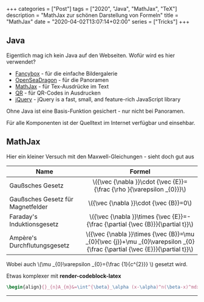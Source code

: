+++
categories  = ["Post"]
tags        = ["2020", "Java", "MathJax", "TeX"]
description = "MathJax zur schönen Darstellung von Formeln"
title       = "MathJax"
date        = "2020-04-02T13:07:14+02:00"
series      = ["Tricks"]
+++
## Java

Eigentlich mag ich kein Java auf den Webseiten. Wofür wird es hier verwendet?

<!--more-->
* [Fancybox][] - für die einfache Bildergalerie
* [OpenSeaDragon][] - für die Panoramen
* [MathJax][] - für Tex-Ausdrücke im Text
* [QR][] - für QR-Codes in Ausdrucken
* [jQuery][] - jQuery is a fast, small, and feature-rich JavaScript library

Ohne Java ist eine Basis-Funktion gesichert - nur nicht bei Panoramen.

Für alle Komponenten ist der Quelltext im Internet verfügbar und einsehbar.

## MathJax

Hier ein kleiner Versuch mit den Maxwell-Gleichungen - sieht doch gut aus

|Name|Formel|
|----|:----:|
|Gaußsches Gesetz| \\({\vec {\nabla }}\cdot {\vec {E}}={\frac {\rho }{\varepsilon _{0}}}\\) |
|Gaußsches Gesetz für Magnetfelder| \\({\vec {\nabla }}\cdot {\vec {B}}=0\\)|
|Faraday's Induktionsgesetz|\\({\vec {\nabla }}\times {\vec {E}}=-{\frac {\partial {\vec {B}}}{\partial t}}\\)|
|Ampère's Durchflutungsgesetz|\\({\vec {\nabla }}\times {\vec {B}}=\mu _{0}{\vec {j}}+\mu _{0}\varepsilon _{0}{\frac {\partial {\vec {E}}}{\partial t}}\\)|

Wobei auch  \\(\mu _{0}\varepsilon _{0}={\frac {1}{c^{2}}} \\) gesetzt wird.

Etwas komplexer mit **render-codeblock-latex**
````latex { class=w-50 }
\begin{align}{}_{n}A_{m}&=\int^{\beta}_\alpha (x-\alpha)^n(\beta-x)^mdx\\&=\frac{n}{m+1}\int^{\beta}_\alpha (x-\alpha)^{n-1}(\beta-x)^{m+1}dx\\&=\frac{n}{m+1}{}_{n-1}A_{m+1} \end{align}
````
---

[Fancybox]:      https://fancyapps.com/docs/ui/fancybox/ "fancyBox"
[OpenSeaDragon]: https://openseadragon.github.io/ "OpenSeaDragon"
[MathJax]:       https://www.mathjax.org/ "MathJax"
[QR]:            http://www.d-project.com/ "QR"
[jQuery]:        https://jquery.com/ "jQuery is a fast, small, and feature-rich JavaScript library"
